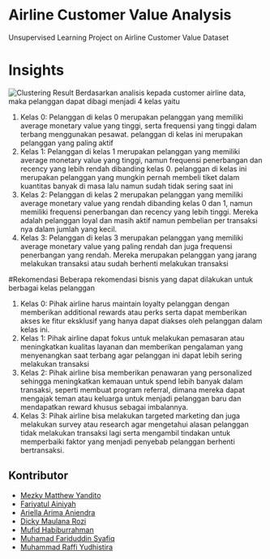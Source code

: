 # Airline Customer Value Analysis
Unsupervised Learning Project on Airline Customer Value Dataset

# Insights
![Clustering Result](https://github.com/mezkymy/airline-cv-analysis/assets/79908491/7cba854e-6c33-435f-bc30-69f430eeaf0b)
Berdasarkan analisis kepada customer airline data, maka pelanggan dapat dibagi menjadi 4 kelas yaitu
1. Kelas 0: Pelanggan di kelas 0 merupakan pelanggan yang memiliki average monetary value yang tinggi, serta frequensi yang tinggi dalam terbang menggunakan pesawat. pelanggan di kelas ini merupakan pelanggan yang paling aktif
2. Kelas 1: Pelanggan di kelas 1 merupakan pelanggan yang memiliki average monetary value yang tinggi, namun frequensi penerbangan dan recency yang lebih rendah dibanding kelas 0. pelanggan di kelas ini merupakan pelanggan yang mungkin pernah membeli tiket dalam kuantitas banyak di masa lalu namun sudah tidak sering saat ini
3. Kelas 2: Pelanggan di kelas 2 merupakan pelanggan yang memiliki average monetary value yang rendah dibanding kelas 0 dan 1, namun memiliki frequensi penerbangan dan recency yang lebih tinggi. Mereka adalah pelanggan loyal dan masih aktif namun pembelian per transaksi nya dalam jumlah yang kecil.
4. Kelas 3: Pelanggan di kelas 3 merupakan pelanggan yang memiliki average monetary value yang paling rendah dan juga frequensi penerbangan yang rendah. Mereka merupakan pelanggan yang jarang melakukan transaksi atau sudah berhenti melakukan transaksi

#Rekomendasi
Beberapa rekomendasi bisnis yang dapat dilakukan untuk berbagai kelas pelanggan
1. Kelas 0: Pihak airline harus maintain loyalty pelanggan dengan memberikan additional rewards atau perks serta dapat memberikan akses ke fitur eksklusif yang hanya dapat diakses oleh pelanggan dalam kelas ini.
2. Kelas 1: Pihak airline dapat fokus untuk melakukan pemasaran atau meningkatkan kualitas layanan dan memberikan pengalaman yang menyenangkan saat terbang agar pelanggan ini dapat lebih sering melakukan transaksi
3. Kelas 2: Pihak airline bisa memberikan penawaran yang personalized sehingga meningkatkan kemauan untuk spend lebih banyak dalam transaksi, seperti membuat program referral, dimana mereka dapat mengajak teman atau keluarga untuk menjadi pelanggan baru dan mendapatkan reward khusus sebagai imbalannya.
4. Kelas 3: Pihak airline bisa melakukan targeted marketing dan juga melakukan survey atau research agar mengetahui alasan pelanggan tidak melakukan transaksi lagi serta mengambil tindakan untuk memperbaiki faktor yang menjadi penyebab pelanggan berhenti bertransaksi.


## Kontributor
- [Mezky Matthew Yandito](https://github.com/mezkymy)
- [Fariyatul Ainiyah](https://github.com/uniainiyah)
- [Ariella Arima Aniendra](https://github.com/arllarima)
- [Dicky Maulana Rozi](https://github.com/dickymrz)
- [Mufid Habiburrahman](https://github.com/hrmufid)
- [Muhamad Fariduddin Syafiq](https://github.com/MFSyafiq)
- [Muhammad Raffi Yudhistira](https://github.com/Mraffiy33)
